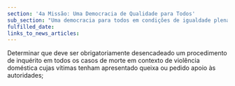 ```yaml
---
section: '4a Missão: Uma Democracia de Qualidade para Todos'
sub_section: "Uma democracia para todos em condições de igualdade plena"
fulfilled_date:
links_to_news_articles:
---
```


Determinar que deve ser obrigatoriamente desencadeado um procedimento de inquérito em todos os casos de morte em contexto de violência doméstica cujas vítimas tenham apresentado queixa ou pedido apoio às autoridades;